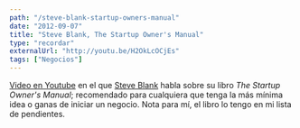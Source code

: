 ```yaml
---
path: "/steve-blank-startup-owners-manual"
date: "2012-09-07"
title: "Steve Blank, The Startup Owner's Manual"
type: "recordar"
externalUrl: "http://youtu.be/H2OkLcOCjEs"
tags: ["Negocios"]
---
```


[Video en Youtube](http://youtu.be/H2OkLcOCjEs) en el que [Steve Blank](http://steveblank.com/) habla sobre su libro _The Startup Owner's Manual_; recomendado para cualquiera que tenga la más mínima idea o ganas de iniciar un negocio. Nota para mí, el libro lo tengo en mi lista de pendientes.
